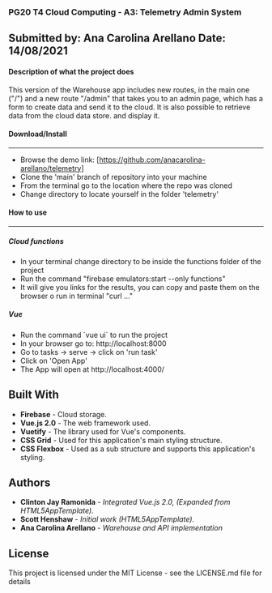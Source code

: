 ### **PG20 T4 Cloud Computing - A3: Telemetry Admin System**
Submitted by: Ana Carolina Arellano
Date: 14/08/2021
----------
#### **Description of what the project does**
This version of the Warehouse app includes new routes, in the main one ("/") and a new route "/admin" 
that takes you to an admin page, which has a form to create data and send it to the cloud. It is also possible to 
retrieve data from the cloud data store. and display it.

#### **Download/Install**
---------
 - Browse the demo link: [https://github.com/anacarolina-arellano/telemetry]
 - Clone the 'main' branch of repository into your machine
 - From the terminal go to the location where the repo was cloned
 - Change directory to locate yourself in the folder 'telemetry'


#### **How to use**
--------
##### Cloud functions
- In your terminal change directory to be inside the functions folder of the project
- Run the command "firebase emulators:start --only functions"
- It will give you links for the results, you can copy and paste them on the browser o run in terminal "curl ..."

##### Vue
- Run the command ´vue ui´ to run the project
- In your browser go to: http://localhost:8000
- Go to tasks -> serve -> click on 'run task'
- Click on 'Open App'
- The App will open at http://localhost:4000/


## Built With
* **Firebase** -  Cloud storage.
* **Vue.js 2.0** - The web framework used.
* **Vuetify** - The library used for Vue's components.
* **CSS Grid** - Used for this application's main styling structure.
* **CSS Flexbox** - Used as a sub structure and supports this application's styling.

## Authors
* **Clinton Jay Ramonida** - *Integrated Vue.js 2.0, (Expanded from HTML5AppTemplate).*
* **Scott Henshaw** - *Initial work (HTML5AppTemplate).*
* **Ana Carolina Arellano** - *Warehouse and API implementation*

## License
This project is licensed under the MIT License - see the LICENSE.md file for details
